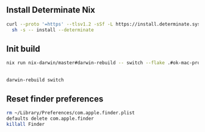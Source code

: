 ## Install Determinate Nix

```sh
curl --proto '=https' --tlsv1.2 -sSf -L https://install.determinate.systems/nix | \
  sh -s -- install --determinate
```

## Init build

```sh
nix run nix-darwin/master#darwin-rebuild -- switch --flake .#ok-mac-pro
```

##

```sh
darwin-rebuild switch
```

## Reset finder preferences

```sh
rm ~/Library/Preferences/com.apple.finder.plist
defaults delete com.apple.finder
killall Finder
```
